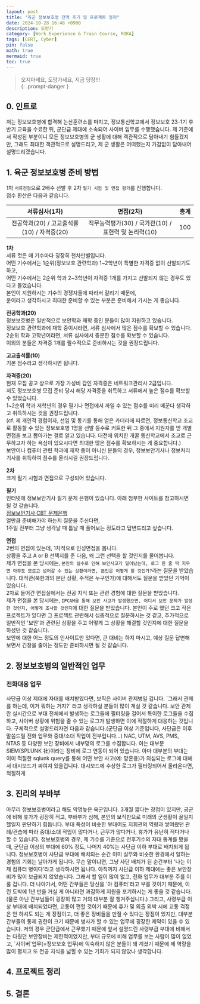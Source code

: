 ```yaml
---
layout: post
title: "육군 정보보호병 전역 후기 및 프로젝트 정리"
date: 2024-10-28 16:48 +0900
description: 도망가
category: [Work Experience & Train Course, ROKA]
tags: [CERT, Cyber]
pin: false
math: true
mermaid: true
toc: true
---
```


> 오지마세요, 도망가세요, 지금 당장!!!  
{: .prompt-danger }  

<h2>0. 인트로</h2>  
저는 정보보호병에 합격해 논산훈련소를 마치고, 정보통신학교에서 정보보호 23-1기 후반기 교육을 수료한 뒤, 군단급 제대에 소속되어 사이버 임무를 수행했습니다. 제 기준에서 작성된 부분이니 모든 정보보호병의 군 생활에 대해 객관적으로 담아내기 힘들겠지만, 그래도 최대한 객관적으로 설명드리고, 제 군 생활은 어떠했는지 가감없이 담아내어 설명드리겠습니다.  

<h2>1. 육군 정보보호병 준비 방법</h2>  

1차 `서류전형`으로 2배수 선발 후 2차 `필기 시험 및 면접 평가`를 진행합니다.  
점수 환산은 다음과 같습니다.  

|               서류심사(1차)                |                      면접(2차)                       | 총계  |
| :----------------------------------------: | :--------------------------------------------------: | :---: |
| 전공학과(20) / 고교출석률(10) / 자격증(20) | 직무능력평가(30) / 국가관(10) / 표현력 및 논리력(10) |  100  |


**1차**  
서류 컷은 매 기수마다 굉장히 천차만별입니다.  
어떤 기수에서는 1순위(정보보호 관련학과) 1~2학년이 특별한 자격증 없이 선발되기도 하고,  
어떤 기수에서는 2순위 학과 2~3학년이 자격증 1개를 가지고 선발되지 않는 경우도 있다고 들었습니다.  
본인이 지원하시는 기수의 경쟁자들에 따라서 갈리기 때문에,  
운이라고 생각하시고 최대한 준비할 수 있는 부분은 준비해서 가시는 게 좋습니다.  

**전공학과(20)**  
정보보호병은 일반적으로 보안학과 재학 중인 분들이 많이 지원하고 있습니다.  
정보보호 관련학과에 재학 중이시라면, 서류 심사에서 많은 점수를 확보할 수 있습니다.  
2순위 학과 고학년이라면, 서류 심사에서 충분한 점수를 확보할 수 있습니다.  
이외의 분들은 자격증 1개를 필수적으로 준비하시는 것을 권장드립니다.  

**고교출석률(10)**  
기본 점수라고 생각하시면 됩니다.  

**자격증(20)**  
현재 모집 공고 상으로 가장 가성비 갑인 자격증은 네트워크관리사 2급입니다.  
저도 정보보호병 모집 준비 당시 해당 자격증을 취득하고 서류에서 높은 점수를 확보할 수 있었습니다.  
1~2순위 학과 저학년의 경우  필기나 면접에서 까일 수 있는 점수를 미리 메꾼다 생각하고 취득하시는 것을 권장드립니다.  
(cf. 제 개인적 경험이자, 선임 및 동기를 통해 얻은 카더라에 따르면, 정보통신학교 조교로 활동할 수 있는 정보보호병 1명을 선발 등수로 커트한 뒤 그 중에서 지원자를 받 개별 면접을 보고 뽑아가는 걸로 알고 있습니다. 대전에 위치한 개꿀 통신학교에서 조교로 근무하고자 하는 욕심이 있으시다면 최대한 많은 점수를 확보하시는 게 중요합니다.)  
보안이나 컴퓨터 관련 학과에 재학 중이 아니신 분들의 경우, 정보보안기사나 정보처리기사를 취득하여 점수를 올리시길 권장드립니다.  

**2차**  
크게 필기 시험과 면접으로 구성되어 있습니다.  

**필기**  
인터넷에 정보보안기사 필기 문제 은행이 있습니다. 아래 첨부한 사이트를 참고하시면 될 것 같습니다.  
[정보보안기사 CBT 문제은행](https://newbt.kr/%ec%8b%9c%ed%97%98/%ec%a0%95%eb%b3%b4%eb%b3%b4%ec%95%88%ea%b8%b0%ec%82%ac)  
얼만큼 준비해가야 하는지 질문을 주신다면,  
1주일 전부터 그냥 생각날 때 틈날 때 풀어보는 정도라고 답변드리고 싶습니다.  

**면접**  
2번의 면접이 있는데, 1차적으로 인성면접을 봅니다.  
상황을 주고 A or B 선택지를 준 다음, 왜 그런 선택을 할 것인지를 물어봅니다.  
제가 면접을 본 당시에는, `본인의 실수로 인해 보안사고가 일어났는데, 로그 한 줄 딱 지우면 아무도 모르고 넘어갈 수 있는 상황이라면, 본인은 어떻게 할 것인가?`라는 질문을 받았습니다. 대적관(북한과의 분단 상황, 주적은 누구인가)에 대해서도 질문을 받았던 기억이 있습니다.  
2차로 들어간 면접실에서는 전공 지식 또는 관련 경험에 대한 질문을 받았습니다.  
제가 면접을 본 당시에는, `IPCAM을 통해 보안 사고가 발생했으면, 어디서 보안 문제가 발생한 것인지, 어떻게 조사할 것인지`에 대한 질문을 받았습니다. 본인이 주로 했던 크고 작은 프로젝트가 있다면 그 프로젝트 관련해서 심층적으로 질문하시는 것 같고, 추가적으로 일반적인 '보안'과 관련된 상황을 주고 어떻게 그 상황을 해결할 것인지에 대한 질문을 하셨던 것 같습니다.  
보안에 대한 어느 정도의 인사이트만 있다면, 큰 대비는 하지 마시고, 예상 질문 답변해보면서 긴장을 줄이는 정도만 준비하시면 될 것 같습니다.  

<h2>2. 정보보호병의 일반적인 업무</h2>  

<h3>전화대응 업무</h3>  
사단급 이상 제대에 자대를 배치받았다면, 보직은 사이버 관제병일 겁니다.  
`그래서 관제를 하는데, 이거 뭐하는 거지?` 라고 생각하실 분들이 많이 계실 것 같습니다.  
보안 관제란 실시간으로 부대 전체에서 발생하는 로그들에 필터링을 걸어서 특이한 로그들을 수집하고, 사이버 상황에 위험을 줄 수 있는 로그가 발생하면 이에 적절하게 대응하는 것입니다.  
구체적으로 설명드리자면 다음과 같습니다.(군단급 이상 기준입니다, 사단급은 이후 말씀드릴 전화 업무와 중대/소대 작업이 전부입니다...)  
NAC, UTM, AVS, PMS, NTAS 등 다양한 보안 장비에서 내부망의 로그를 수집합니다. 이는 대부분 SIEM(SPLUNK 社)이라는 장비에 로그 연동이 되어 있습니다. 아마 대부분의 부대는 이미 적절한 sqlunk query를 통해 어떤 보안 사고(예: 망혼용)가 의심되는 로그에 대해서 대시보드가 짜여져 있을겁니다. 대시보드에 수상한 로그가 필터링되어서 올라온다면, 적절하게 
<h3></h3>
<h3></h3>
<h3></h3>
<h3></h3>
<h3></h3>


<h2>3. 진리의 부바부</h2>  
아무리 정보보호병이라고 해도 악명높은 육군입니다. 3개월 짧다는 장점이 있지만, 공군에 비해 휴가가 굉장히 적고, 부바부가 심해, 본인의 보직만으로 미래의 군생활이 꿀일지 헬일지 판단하기 힘듭니다.  
부대 특성이 비슷한 부대여도 지휘관의 역량과 쌓여왔던 관례/관습에 따라 중대/소대 작업이 많다거나, 근무가 많다거나, 휴가가 유난히 적다거나 할 수 있습니다.  
정보보호병의 경우, 제 기수를 기준으로 전후기수의 자대 통계를 봤을 때, 군단급 이상의 부대에 60% 정도, 나머지 40%는 사단급 이하 부대로 배치되게 됩니다. 정보보호병이 사단급 부대에 배치되는 순간 이미 실무와 비슷한 환경에서 일하는 경험의 기회는 날아가게 됩니다. 무슨 말이냐면, 그냥 사단 배치가 된 순간부터 '나는 이제 컴퓨터 병이다'라고 생각하시면 됩니다.  
아직까지 사단급 이하 제대에는 좋은 보안장비가 많이 보급되지 않았습니다. 그래서 할 일이 많이 없고, 전화 업무가 대부분 주를 이룰 겁니다. 더 나아가서, 어떤 간부들은 당신을 `야 컴퓨터`라고 부를 것이기 때문에, 이런 도박에 1년 반을 거실 게 아니라면 과감하게 지원을 포기하시는 게 좋을 것 같습니다.(물론 아닌 간부님들이 굉장히 많고 거의 대부분 잘 챙겨주십니다.)  
그리고, 사령부급 이상 부대에 배치되었다면, 교통이 편할 것이기 때문에 휴가 및 외출 외박 시에 교통 걱정은 안 하셔도 되는 게 장점이고, 더 좋은 장비들을 만질 수 있다는 장점이 있지만, 대부분 간부들의 통제 권한이 크기 때문에 병사가 할 수 있는 업무에 굉장한 제약이 있을 수 있습니다.  
저의 경우 군단급에서 근무했기 때문에 앞서 설명드린 사령부급 부대에 비해서는 다뤘던 보안장비는 제한적이었지만, 부대 규모에 비해 업무를 보는 사람이 많이 없었고, `사이버`업무(=정보보호 업무)에 익숙하지 않은 분들이 꽤 계셨기 때문에 제 역량을 많이 펼치고 또 전공 지식을 넓힐 수 있는 기회가 되지 않았나 생각합니다.  

<h2>4. 프로젝트 정리</h2>  


<h2>5. 결론</h2>